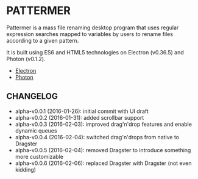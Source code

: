 # PATTERMER

Pattermer is a mass file renaming desktop program that uses regular expression
searches mapped to variables by users to rename files according to a given
pattern.

It is built using ES6 and HTML5 technologies on Electron (v0.36.5) and Photon (v0.1.2).

* [Electron](http://electron.atom.io/)
* [Photon](http://photonkit.com/)

## CHANGELOG ##

* alpha-v0.0.1 (2016-01-26): initial commit with UI draft
* alpha-v0.0.2 (2016-01-31): added scrollbar support
* alpha-v0.0.3 (2016-02-03): improved drag'n'drop features and enable dynamic queues
* alpha-v0.0.4 (2016-02-04): switched drag'n'drops from native to Dragster
* alpha-v0.0.5 (2016-02-04): removed Dragster to introduce something more customizable
* alpha-v0.0.6 (2016-02-06): replaced Dragster with Dragster (not even kidding)
